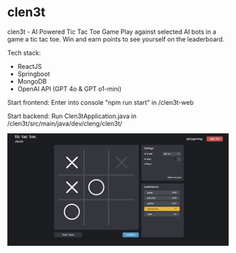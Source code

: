 # clen3t
clen3t - AI Powered Tic Tac Toe Game
Play against selected AI bots in a game a tic tac toe. Win and earn points to see yourself on the leaderboard.

Tech stack:
- ReactJS
- Springboot
- MongoDB
- OpenAI API (GPT 4o & GPT o1-mini)

Start frontend:
Enter into console "npm run start" in /clen3t-web

Start backend:
Run Clen3tApplication.java in /clen3t/src/main/java/dev/cleng/clen3t/

![game screenshot](markdownImage.png)
